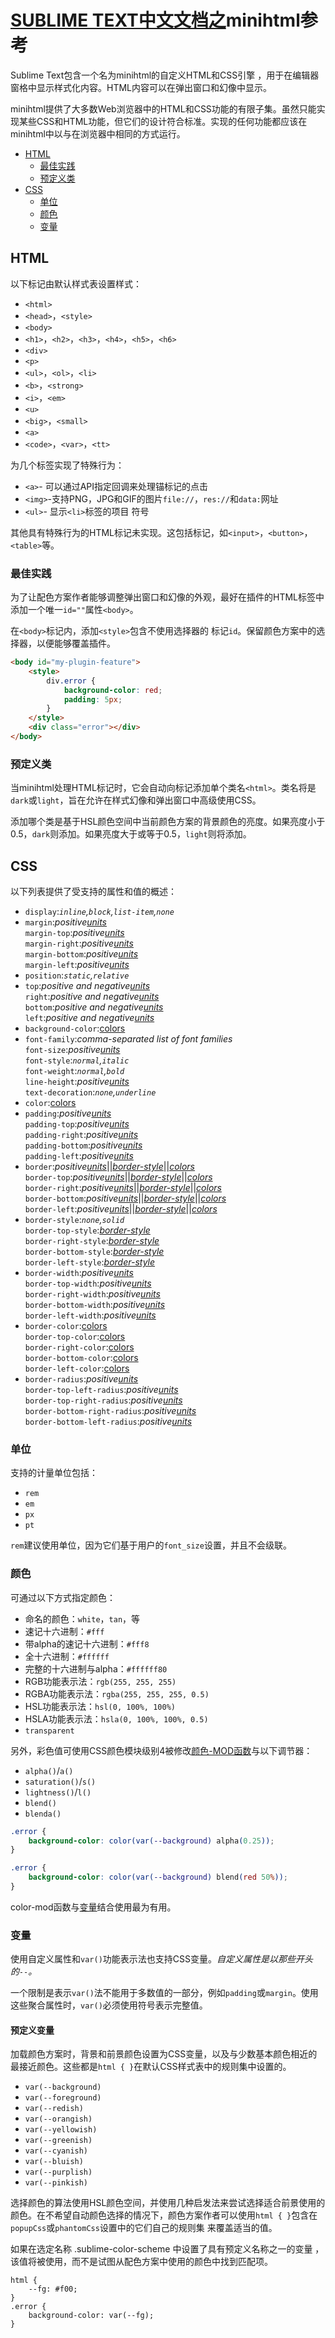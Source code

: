 # [SUBLIME TEXT中文文档之](index)minihtml参考

Sublime Text包含一个名为minihtml的自定义HTML和CSS引擎 ，用于在编辑器窗格中显示样式化内容。HTML内容可以在弹出窗口和幻像中显示。

minihtml提供了大多数Web浏览器中的HTML和CSS功能的有限子集。虽然只能实现某些CSS和HTML功能，但它们的设计符合标准。实现的任何功能都应该在minihtml中以与在浏览器中相同的方式运行。

*   [HTML](minihtml#html)
    *   [最佳实践](minihtml#best_practices)
    *   [预定义类](minihtml#predefined_classes)
*   [CSS](minihtml#css)
    *   [单位](minihtml#units)
    *   [颜色](minihtml#colors)
    *   [变量](minihtml#variables)

## HTML

以下标记由默认样式表设置样式：

*   `<html>`
*   `<head>`，`<style>`
*   `<body>`
*   `<h1>`，`<h2>`，`<h3>`，`<h4>`，`<h5>`，`<h6>`
*   `<div>`
*   `<p>`
*   `<ul>`，`<ol>`，`<li>`
*   `<b>`，`<strong>`
*   `<i>`，`<em>`
*   `<u>`
*   `<big>`，`<small>`
*   `<a>`
*   `<code>`，`<var>`，`<tt>`

为几个标签实现了特殊行为：

*   `<a>`\- 可以通过API指定回调来处理锚标记的点击
*   `<img>`\-支持PNG，JPG和GIF的图片`file://`，`res://`和`data:`网址
*   `<ul>`\- 显示`<li>`标签的项目 符号

其他具有特殊行为的HTML标记未实现。这包括标记，如`<input>`，`<button>`，`<table>`等。

### 最佳实践

为了让配色方案作者能够调整弹出窗口和幻像的外观，最好在插件的HTML标签中添加一个唯一`id=""`属性`<body>`。

在`<body>`标记内，添加`<style>`包含不使用选择器的 标记`id`。保留颜色方案中的选择器，以便能够覆盖插件。

~~~html
<body id="my-plugin-feature">
    <style>
        div.error {
            background-color: red;
            padding: 5px;
        }
    </style>
    <div class="error"></div>
</body>
~~~

### 预定义类

当minihtml处理HTML标记时，它会自动向标记添加单个类名`<html>`。类名将是`dark`或`light`，旨在允许在样式幻像和弹出窗口中高级使用CSS。

添加哪个类是基于HSL颜色空间中当前颜色方案的背景颜色的亮度。如果亮度小于0.5，`dark`则添加。如果亮度大于或等于0.5，`light`则将添加。

## CSS

以下列表提供了受支持的属性和值的概述：

*   `display`:*`inline`,`block`,`list-item`,`none`*
*   `margin`:*positive[units](minihtml#units)*  
    `margin-top`:*positive[units](minihtml#units)*  
    `margin-right`:*positive[units](minihtml#units)*  
    `margin-bottom`:*positive[units](minihtml#units)*  
    `margin-left`:*positive[units](minihtml#units)*
*   `position`:*`static`,`relative`*
*   `top`:*positive and negative[units](minihtml#units)*  
    `right`:*positive and negative[units](minihtml#units)*  
    `bottom`:*positive and negative[units](minihtml#units)*  
    `left`:*positive and negative[units](minihtml#units)*
*   `background-color`:[colors](minihtml#colors)
*   `font-family`:*comma-separated list of font families*  
    `font-size`:*positive[units](minihtml#units)*  
    `font-style`:*`normal`,`italic`*  
    `font-weight`:*`normal`,`bold`*  
    `line-height`:*positive[units](minihtml#units)*  
    `text-decoration`:*`none`,`underline`*
*   `color`:[colors](minihtml#colors)
*   `padding`:*positive[units](minihtml#units)*  
    `padding-top`:*positive[units](minihtml#units)*  
    `padding-right`:*positive[units](minihtml#units)*  
    `padding-bottom`:*positive[units](minihtml#units)*  
    `padding-left`:*positive[units](minihtml#units)*
*   `border`:*positive[units](minihtml#units)*||*[border-style](minihtml#border-style)*||*[colors](minihtml#colors)*  
    `border-top`:*positive[units](minihtml#units)*||*[border-style](minihtml#border-style)*||*[colors](minihtml#colors)*  
    `border-right`:*positive[units](minihtml#units)*||*[border-style](minihtml#border-style)*||*[colors](minihtml#colors)*  
    `border-bottom`:*positive[units](minihtml#units)*||*[border-style](minihtml#border-style)*||*[colors](minihtml#colors)*  
    `border-left`:*positive[units](minihtml#units)*||*[border-style](minihtml#border-style)*||*[colors](minihtml#colors)*
*   `border-style`:*`none`,`solid`*  
    `border-top-style`:*[border-style](minihtml#border-style)*  
    `border-right-style`:*[border-style](minihtml#border-style)*  
    `border-bottom-style`:*[border-style](minihtml#border-style)*  
    `border-left-style`:*[border-style](minihtml#border-style)*
*   `border-width`:*positive[units](minihtml#units)*  
    `border-top-width`:*positive[units](minihtml#units)*  
    `border-right-width`:*positive[units](minihtml#units)*  
    `border-bottom-width`:*positive[units](minihtml#units)*  
    `border-left-width`:*positive[units](minihtml#units)*
*   `border-color`:[colors](minihtml#colors)  
    `border-top-color`:[colors](minihtml#colors)  
    `border-right-color`:[colors](minihtml#colors)  
    `border-bottom-color`:[colors](minihtml#colors)  
    `border-left-color`:[colors](minihtml#colors)
*   `border-radius`:*positive[units](minihtml#units)*  
    `border-top-left-radius`:*positive[units](minihtml#units)*  
    `border-top-right-radius`:*positive[units](minihtml#units)*  
    `border-bottom-right-radius`:*positive[units](minihtml#units)*  
    `border-bottom-left-radius`:*positive[units](minihtml#units)*

### 单位

支持的计量单位包括：

*   `rem`
*   `em`
*   `px`
*   `pt`

`rem`建议使用单位，因为它们基于用户的`font_size`设置，并且不会级联。

### 颜色

可通过以下方式指定颜色：

*   命名的颜色：`white`，`tan`，等
*   速记十六进制：`#fff`
*   带alpha的速记十六进制：`#fff8`
*   全十六进制：`#ffffff`
*   完整的十六进制与alpha：`#ffffff80`
*   RGB功能表示法：`rgb(255, 255, 255)`
*   RGBA功能表示法：`rgba(255, 255, 255, 0.5)`
*   HSL功能表示法：`hsl(0, 100%, 100%)`
*   HSLA功能表示法：`hsla(0, 100%, 100%, 0.5)`
*   `transparent`

另外，彩色值可使用CSS颜色模块级别4被修改[颜色-MOD函数](https://drafts.csswg.org/css-color-4/#modifying-colors)与以下调节器：
*   `alpha()`/`a()`
*   `saturation()`/`s()`
*   `lightness()`/`l()`
*   `blend()`
*   `blenda()`

~~~css
.error {
    background-color: color(var(--background) alpha(0.25));
}
~~~

~~~css
.error {
    background-color: color(var(--background) blend(red 50%));
}
~~~

color-mod函数与[变量](minihtml#variables)结合使用最为有用。

### 变量

使用自定义属性和`var()`功能表示法也支持CSS变量。*自定义属性是以那些开头的`--`。*

一个限制是表示`var()`法不能用于多数值的一部分，例如`padding`或`margin`。使用这些聚合属性时，`var()`必须使用符号表示完整值。

#### 预定义变量

加载颜色方案时，背景和前景颜色设置为CSS变量，以及与少数基本颜色相近的最接近颜色。这些都是`html { }`在默认CSS样式表中的规则集中设置的。

*   `var(--background)`
*   `var(--foreground)`
*   `var(--redish)`
*   `var(--orangish)`
*   `var(--yellowish)`
*   `var(--greenish)`
*    `var(--cyanish)`
*   `var(--bluish)`
*   `var(--purplish)`
*   `var(--pinkish)`

选择颜色的算法使用HSL颜色空间，并使用几种启发法来尝试选择适合前景使用的颜色。在不希望自动颜色选择的情况下，颜色方案作者可以使用`html { }`包含在`popupCss`或`phantomCss`设置中的它们自己的规则集 来覆盖适当的值。


如果在选定名称 .sublime-color-scheme 中设置了具有预定义名称之一的变量 ，该值将被使用，而不是试图从配色方案中使用的颜色中找到匹配项。


~~~
html {
    --fg: #f00;
}
.error {
    background-color: var(--fg);
}
~~~
